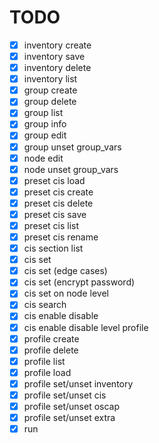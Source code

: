 # TODO

- [x] inventory create
- [x] inventory save
- [x] inventory delete
- [x] inventory list
- [x] group create
- [x] group delete
- [x] group list
- [x] group info
- [x] group edit
- [x] group unset group_vars
- [x] node edit
- [x] node unset group_vars
- [x] preset cis load
- [x] preset cis create
- [x] preset cis delete
- [x] preset cis save
- [x] preset cis list
- [x] preset cis rename
- [x] cis section list
- [x] cis set
- [x] cis set (edge cases)
- [x] cis set (encrypt password)
- [x] cis set on node level
- [x] cis search
- [x] cis enable disable
- [x] cis enable disable level profile
- [x] profile create
- [x] profile delete
- [x] profile list
- [x] profile load
- [x] profile set/unset inventory
- [x] profile set/unset cis
- [x] profile set/unset oscap
- [x] profile set/unset extra
- [x] run

